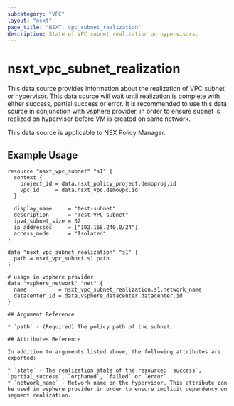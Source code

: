 ```yaml
---
subcategory: "VPC"
layout: "nsxt"
page_title: "NSXT: vpc_subnet_realization"
description: State of VPC subnet realization on hypervisors.
---
```


# nsxt_vpc_subnet_realization

This data source provides information about the realization of VPC subnet or hypervisor.
This data source will wait until realization is complete with either success, partial success or error. 
It is recommended to use this data source in conjunction with vsphere provider, in order to ensure subnet is realized 
on hypervisor before VM is created on same network.

This data source is applicable to NSX Policy Manager.

## Example Usage

```hcl
resource "nsxt_vpc_subnet" "s1" {
  context {
    project_id = data.nsxt_policy_project.demoproj.id
    vpc_id     = data.nsxt_vpc.demovpc.id
  }

  display_name     = "test-subnet"
  description      = "Test VPC subnet"
  ipv4_subnet_size = 32
  ip_addresses     = ["192.168.240.0/24"]
  access_mode      = "Isolated"
}

data "nsxt_vpc_subnet_realization" "s1" {
  path = nsxt_vpc_subnet.s1.path
}

# usage in vsphere provider
data "vsphere_network" "net" {
  name          = nsxt_vpc_subnet_realization.s1.network_name
  datacenter_id = data.vsphere_datacenter.datacenter.id
}

## Argument Reference

* `path` - (Required) The policy path of the subnet.

## Attributes Reference

In addition to arguments listed above, the following attributes are exported:

* `state` - The realization state of the resource: `success`, `partial_success`, `orphaned`, `failed` or `error`.
* `network_name` - Network name on the hypervisor. This attribute can be used in vsphere provider in order to ensure implicit dependency on segment realization.
